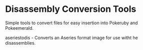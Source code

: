 # Disassembly Conversion Tools
Simple tools to convert files for easy insertion into Pokeruby and Pokeemerald.

aseriestodis - Converts an Aseries format image for use witht he disassemblies.
